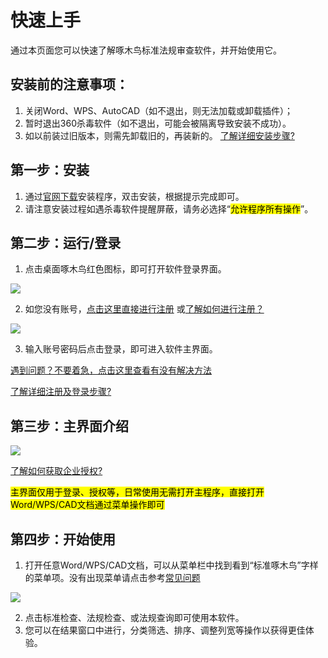 # 快速上手

通过本页面您可以快速了解啄木鸟标准法规审查软件，并开始使用它。

## 安装前的注意事项：
1. 关闭Word、WPS、AutoCAD（如不退出，则无法加载或卸载插件）；
2. 暂时退出360杀毒软件（如不退出，可能会被隔离导致安装不成功）。
3. 如以前装过旧版本，则需先卸载旧的，再装新的。 [了解详细安装步骤?][详细安装]
## 第一步：安装

1. 通过[官网下载][]安装程序，双击安装，根据提示完成即可。
2. 请注意安装过程如遇杀毒软件提醒屏蔽，请务必选择“<mark>允许程序所有操作</mark>”。
 
## 第二步：运行/登录

1. 点击桌面啄木鸟红色图标，即可打开软件登录界面。

![](http://doc.bzyxxcx.com/imgs/%E6%A1%8C%E9%9D%A2%E5%9B%BE%E6%A0%87.png)

2. 如您没有账号，[点击这里直接进行注册](http://www.bzyxxcx.com/account/reg) 或[了解如何进行注册？][注册账户]

![](http://doc.bzyxxcx.com/imgs/login1.png)

3. 输入账号密码后点击登录，即可进入软件主界面。 

[遇到问题？不要着急，点击这里查看有没有解决方法][常见问题]

[了解详细注册及登录步骤?][注册账户]
## 第三步：主界面介绍
 
![](http://doc.bzyxxcx.com/imgs/主界面介绍.png)

[了解如何获取企业授权?](/guide/usage.html#第三步-激活)

<mark>主界面仅用于登录、授权等，日常使用无需打开主程序，直接打开Word/WPS/CAD文档通过菜单操作即可</mark>
## 第四步：开始使用
1. 打开任意Word/WPS/CAD文档，可以从菜单栏中找到看到“标准啄木鸟”字样的菜单项。没有出现菜单请点击参考[常见问题]

![](http://doc.bzyxxcx.com/imgs/插件菜单.png)

2. 点击标准检查、法规检查、或法规查询即可使用本软件。
3. 您可以在结果窗口中进行，分类筛选、排序、调整列宽等操作以获得更佳体验。
 


 
 

[官网下载]: http://www.bzyxxcx.com
[注册账户]: /guide/usage.html#第一步-注册账户
[常见问题]: /faq/word.html
[访问官网]: http://www.bzyxxcx.com
[详细安装]: /guide/setup.html
[企业授权]: http://www.bzyxxcx.com/account
[详细注册]: http://www.bzyxxcx.com/account
[杀毒软件提示]: http://www.bzyxxcx.com/faq/